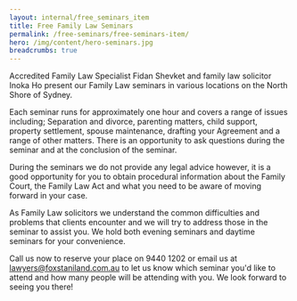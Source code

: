 ```yaml
---
layout: internal/free_seminars_item
title: Free Family Law Seminars
permalink: /free-seminars/free-seminars-item/
hero: /img/content/hero-seminars.jpg
breadcrumbs: true
---
```


<p class="lead">Accredited Family Law Specialist Fidan Shevket and family law solicitor Inoka Ho present our Family Law seminars in various locations on the North Shore of Sydney.</p>

Each seminar runs for approximately one hour and covers a range of issues including; Separation and divorce, parenting matters, child support, property settlement, spouse maintenance, drafting your Agreement and a range of other matters. There is an opportunity to ask questions during the seminar and at the conclusion of the seminar.

During the seminars we do not provide any legal advice however, it is a good opportunity for you to obtain procedural information about the Family Court, the Family Law Act and what you need to be aware of moving forward in your case.

As Family Law solicitors we understand the common difficulties and problems that clients encounter and we will try to address those in the seminar to assist you. We hold both evening seminars and daytime seminars for your convenience.

Call us now to reserve your place on 9440 1202 or email us at lawyers@foxstaniland.com.au to let us know which seminar you'd like to attend and how many people will be attending with you. We look forward to seeing you there!